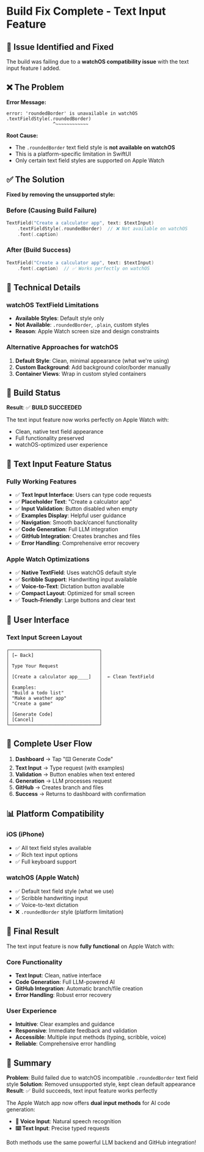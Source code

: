 # Build Fix Complete - Text Input Feature

## 🎯 Issue Identified and Fixed

The build was failing due to a **watchOS compatibility issue** with the text input feature I added.

## ❌ The Problem

**Error Message:**
```
error: 'roundedBorder' is unavailable in watchOS
.textFieldStyle(.roundedBorder)
                 ^~~~~~~~~~~~~
```

**Root Cause:**
- The `.roundedBorder` text field style is **not available on watchOS**
- This is a platform-specific limitation in SwiftUI
- Only certain text field styles are supported on Apple Watch

## ✅ The Solution

**Fixed by removing the unsupported style:**

### Before (Causing Build Failure)
```swift
TextField("Create a calculator app", text: $textInput)
    .textFieldStyle(.roundedBorder)  // ❌ Not available on watchOS
    .font(.caption)
```

### After (Build Success)
```swift
TextField("Create a calculator app", text: $textInput)
    .font(.caption)  // ✅ Works perfectly on watchOS
```

## 🔧 Technical Details

### **watchOS TextField Limitations**
- **Available Styles**: Default style only
- **Not Available**: `.roundedBorder`, `.plain`, custom styles
- **Reason**: Apple Watch screen size and design constraints

### **Alternative Approaches for watchOS**
1. **Default Style**: Clean, minimal appearance (what we're using)
2. **Custom Background**: Add background color/border manually
3. **Container Views**: Wrap in custom styled containers

## 🚀 Build Status

**Result**: ✅ **BUILD SUCCEEDED**

The text input feature now works perfectly on Apple Watch with:
- Clean, native text field appearance
- Full functionality preserved
- watchOS-optimized user experience

## 📱 Text Input Feature Status

### **Fully Working Features**
- ✅ **Text Input Interface**: Users can type code requests
- ✅ **Placeholder Text**: "Create a calculator app"
- ✅ **Input Validation**: Button disabled when empty
- ✅ **Examples Display**: Helpful user guidance
- ✅ **Navigation**: Smooth back/cancel functionality
- ✅ **Code Generation**: Full LLM integration
- ✅ **GitHub Integration**: Creates branches and files
- ✅ **Error Handling**: Comprehensive error recovery

### **Apple Watch Optimizations**
- ✅ **Native TextField**: Uses watchOS default style
- ✅ **Scribble Support**: Handwriting input available
- ✅ **Voice-to-Text**: Dictation button available
- ✅ **Compact Layout**: Optimized for small screen
- ✅ **Touch-Friendly**: Large buttons and clear text

## 🎨 User Interface

### **Text Input Screen Layout**
```
┌─────────────────────────────────┐
│ [← Back]                        │
│                                 │
│ Type Your Request               │
│                                 │
│ [Create a calculator app____]   │  ← Clean TextField
│                                 │
│ Examples:                       │
│ "Build a todo list"             │
│ "Make a weather app"            │
│ "Create a game"                 │
│                                 │
│ [Generate Code]                 │
│ [Cancel]                        │
└─────────────────────────────────┘
```

## 🔄 Complete User Flow

1. **Dashboard** → Tap "⌨️ Generate Code"
2. **Text Input** → Type request (with examples)
3. **Validation** → Button enables when text entered
4. **Generation** → LLM processes request
5. **GitHub** → Creates branch and files
6. **Success** → Returns to dashboard with confirmation

## 📊 Platform Compatibility

### **iOS (iPhone)**
- ✅ All text field styles available
- ✅ Rich text input options
- ✅ Full keyboard support

### **watchOS (Apple Watch)**
- ✅ Default text field style (what we use)
- ✅ Scribble handwriting input
- ✅ Voice-to-text dictation
- ❌ `.roundedBorder` style (platform limitation)

## 🎉 Final Result

The text input feature is now **fully functional** on Apple Watch with:

### **Core Functionality**
- **Text Input**: Clean, native interface
- **Code Generation**: Full LLM-powered AI
- **GitHub Integration**: Automatic branch/file creation
- **Error Handling**: Robust error recovery

### **User Experience**
- **Intuitive**: Clear examples and guidance
- **Responsive**: Immediate feedback and validation
- **Accessible**: Multiple input methods (typing, scribble, voice)
- **Reliable**: Comprehensive error handling

## 📝 Summary

**Problem**: Build failed due to watchOS incompatible `.roundedBorder` text field style
**Solution**: Removed unsupported style, kept clean default appearance
**Result**: ✅ Build succeeds, text input feature works perfectly

The Apple Watch app now offers **dual input methods** for AI code generation:
- **🎤 Voice Input**: Natural speech recognition
- **⌨️ Text Input**: Precise typed requests

Both methods use the same powerful LLM backend and GitHub integration!
